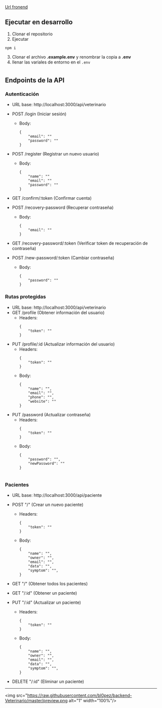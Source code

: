 [Url fronend](https://github.com/bl0pez/Veterinario-backEnd)

## Ejecutar en desarrollo
1. Clonar el repositorio
2. Ejecutar
```
npm i
```
3. Clonar el archivo __.example.env__ y renombrar la copia a __.env__ 
4. llenar las variales de entorno en el ```.env```

#

## Endpoints de la API

### Autenticación 
- URL base: http://localhost:3000/api/veterinario
- POST /login (Iniciar sesión)
    - Body:
        ```
        {
            "email": ""
            "password": ""
        }
        ```

- POST /register (Registrar un nuevo usuario)
    - Body:
        ```
        {
            "name": ""
            "email": ""
            "password": ""
        }
        ```
- GET /confirm/:token (Confirmar cuenta)

- POST /recovery-password (Recuperar contraseña)
    - Body:
        ```
        {
            "email": ""
        }
        ```
- GET /recovery-password/:token (Verificar token de recuperación de contraseña)

- POST /new-password/:token (Cambiar contraseña)
    - Body:
        ```
        {
            "password": ""
        }
        ```
### Rutas protegidas
- URL base: http://localhost:3000/api/veterinario
- GET /profile (Obtener información del usuario)
    - Headers:
        ```
        {
            "token": ""
        }
        ```
- PUT /profile/:id (Actualizar información del usuario)
    - Headers:
        ```
        {
            "token": ""
        }
        ```
    - Body:
        ```
        {
            "name": "",
            "email": "",
            "phone": "",
            "website": ""
        }
        ```
- PUT /password (Actualizar contraseña)
    - Headers:
        ```
        {
            "token": ""
        }
        ```
    - Body:
        ```
        {
            "password": "",
            "newPassword": ""
        }
        ```
#

### Pacientes
- URL base: http://localhost:3000/api/paciente

- POST "/" (Crear un nuevo paciente)
    - Headers:
        ```
        {
            "token": ""
        }
        ```
    - Body:
        ```
        {
            "name": "",
            "owner": "",
            "email": "",
            "data": "",
            "symptom": "",
        }
        ```
- GET "/" (Obtener todos los pacientes)

- GET "/:id" (Obtener un paciente)
- PUT "/:id" (Actualizar un paciente)
    - Headers:
        ```
        {
            "token": ""
        }
        ```
    - Body:
        ```
        {
            "name": "",
            "owner": "",
            "email": "",
            "data": "",
            "symptom": "",
        }
        ```
- DELETE "/:id" (Eliminar un paciente)



<hr>

<img src="https://raw.githubusercontent.com/bl0pez/backend-Veterinario/master/preview.png alt="1" width="100%"/>